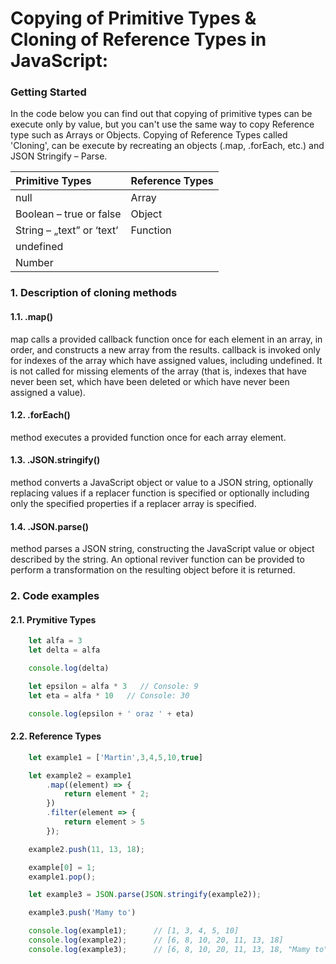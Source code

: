 # Copying of Primitive Types & Cloning of Reference Types in JavaScript:

### Getting Started
In the code below you can find out that copying of primitive types can be execute only by value, but you can't use the same way to copy Reference type such as Arrays or Objects. Copying of Reference Types called 'Cloning', can be execute by recreating an objects (.map, .forEach, etc.) and JSON Stringify – Parse.

| Primitive Types| Reference Types | 
| :------------- | :------------- | 
| null                        | Array    |  
| Boolean – true or false     | Object   |
| String – „text” or ‘text’   | Function |    
| undefined                   |
| Number                      |

### 1. Description of cloning methods

#### 1.1. .map()
map calls a provided callback function once for each element in an array, in order, and constructs a new array from the results. callback is invoked only for indexes of the array which have assigned values, including undefined. It is not called for missing elements of the array (that is, indexes that have never been set, which have been deleted or which have never been assigned a value).

#### 1.2. .forEach()
method executes a provided function once for each array element.

#### 1.3. .JSON.stringify()
method converts a JavaScript object or value to a JSON string, optionally replacing values if a replacer function is specified or optionally including only the specified properties if a replacer array is specified.

#### 1.4. .JSON.parse()
method parses a JSON string, constructing the JavaScript value or object described by the string. An optional reviver function can be provided to perform a transformation on the resulting object before it is returned.

### 2. Code examples 

#### 2.1. Prymitive Types

```javascript
    let alfa = 3 
    let delta = alfa

    console.log(delta)

    let epsilon = alfa * 3   // Console: 9
    let eta = alfa * 10   // Console: 30

    console.log(epsilon + ' oraz ' + eta)
```
#### 2.2. Reference Types

```javascript
    let example1 = ['Martin',3,4,5,10,true]

    let example2 = example1 
        .map((element) => {
            return element * 2;
        }) 
        .filter(element => {
            return element > 5
        });

    example2.push(11, 13, 18);

    example[0] = 1;
    example1.pop();

    let example3 = JSON.parse(JSON.stringify(example2));

    example3.push('Mamy to')

    console.log(example1);      // [1, 3, 4, 5, 10]
    console.log(example2);      // [6, 8, 10, 20, 11, 13, 18]
    console.log(example3);      // [6, 8, 10, 20, 11, 13, 18, "Mamy to"]
```